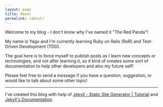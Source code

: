 ```yaml
---
layout: page
title: About
permalink: /about/
---
```


Welcome to my blog - I don't know why I've named it "The Red Panda"!

My name is Yago and I'm currently learning Ruby on Rails (RoR) and Test-Driven Development (TDD).

The goal here is to force myself to publish posts as I learn new concepts or technologies, and not after learning it, so it kind of creates some sort of documentation to help other developers and also my future self!

Please feel free to send a message if you have a question, suggestion, or would like to talk about some other topic!

---
I've created this blog with help of [Jekyll - Static Site Generator | Tutorial](https://www.youtube.com/playlist?list=PLLAZ4kZ9dFpOPV5C5Ay0pHaa0RJFhcmcB) and [Jekyll's Documentation](https://jekyllrb.com/docs/).